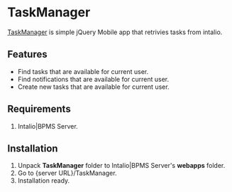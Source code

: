# TaskManager
[TaskManager](https://github.com/Tupsu/TaskManager) is simple jQuery Mobile app that retrivies tasks from intalio.

## Features
* Find tasks that are available for current user.
* Find notifications that are available for current user.
* Create new tasks that are available for current user.

## Requirements
1. Intalio|BPMS Server.

## Installation
1. Unpack **TaskManager** folder to Intalio|BPMS Server's **webapps** folder.
2. Go to {server URL}/TaskManager.
3. Installation ready.
